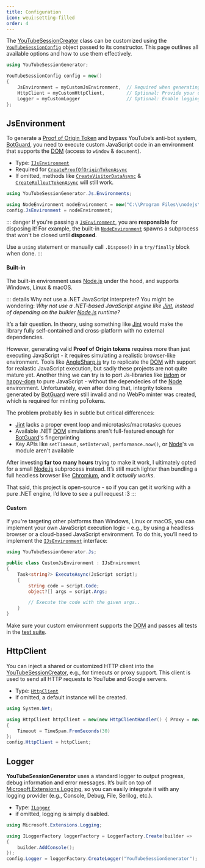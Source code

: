 ```yaml
---
title: Configuration
icon: weui:setting-filled
order: 4
---
```


The  [YouTubeSessionCreator](/YouTubeSessionGenerator/reference/YouTubeSessionGenerator/YouTubeSessionCreator.html) class can be customized using the [`YouTubeSessionConfig`](/YouTubeSessionGenerator/reference/YouTubeSessionGenerator/YouTubeSessionConfig.html) object passed to its constructor. This page outlines all available options and how to use them effectively.

```cs
using YouTubeSessionGenerator;

YouTubeSessionConfig config = new()
{
    JsEnvironment = myCustomJsEnvironment,  // Required when generating Proof of Origin Tokens
    HttpClient = myCustomHttpClient,        // Optional: Provide your own HttpClient
    Logger = myCustomLogger                 // Optional: Enable logging
};
```


## JsEnvironment
To generate a [Proof of Origin Token](../guide/#proof-of-origin-token) and bypass YouTube’s anti-bot system, [BotGuard](https://botguard.net/en/home), you need to execute custom JavaScript code in an environment that supports the [DOM](https://de.wikipedia.org/wiki/Document_Object_Model) (access to `window` & `document`).
- Type: [`IJsEnvironment`](/YouTubeSessionGenerator/reference/YouTubeSessionGenerator/Js/IJsEnvironment.html)
- Required for [`CreateProofOfOriginTokenAsync`](/YouTubeSessionGenerator/reference/YouTubeSessionGenerator/YouTubeSessionGenerator.html#createproofoforigintokenasync)
- If omitted, methods like [`CreateVisitorDataAsync`](/YouTubeSessionGenerator/reference/YouTubeSessionGenerator/YouTubeSessionGenerator.html#createvisitordataasync) & [`CreateRolloutTokenAsync`](/YouTubeSessionGenerator/reference/YouTubeSessionGenerator/YouTubeSessionGenerator.html#createrollouttokenasync) will still work.

```cs
using YouTubeSessionGenerator.Js.Environments;

using NodeEnvironment nodeEnvironment = new("C:\\Program Files\\nodejs\\node.exe");
config.JsEnvironment = nodeEnvironment;
```

::: danger
If you're passing a [`JsEnvironment`](/YouTubeSessionGenerator/reference/YouTubeSessionGenerator/YouTubeSessionConfig.html#jsenvironment), you are **responsible** for disposing it! For example, the built-in [`NodeEnvironment`](/YouTubeSessionGenerator/reference/YouTubeSessionGenerator/Js/Environments/NodeEnvironment.html) spawns a subprocess that won't be closed until **disposed**.

Use a `using` statement or manually call `.Dispose()` in a `try/finally` block when done.
:::


#### Built-in
The built-in environment uses [Node.js](https://nodejs.org) under the hood, and supports Windows, Linux & macOS.

::: details Why not use a .NET JavaScript interpreter?
You might be wondering: *Why not use a .NET-based JavaScript engine like [Jint](https://github.com/sebastienros/jint), instead of depending on the bulkier [Node.js](https://nodejs.org) runtime?*

It’s a fair question. In theory, using something like [Jint](https://github.com/sebastienros/jint) would make the library fully self-contained and cross-platform with no external dependencies.

However, generating valid **Proof of Origin tokens** requires more than just executing JavaScript - it requires simulating a realistic browser-like environment. Tools like [AngleSharp.js](https://github.com/AngleSharp/AngleSharp.js) try to replicate the [DOM](https://de.wikipedia.org/wiki/Document_Object_Model) with support for realastic JavaScript execution, but sadly these projects are not quite mature yet. Another thing we can try is to port Js-libraries like [jsdom](https://github.com/jsdom/jsdom) or [happy-dom](https://github.com/capricorn86/happy-dom) to pure JavaScript - without the dependecies of the  [Node](https://nodejs.org) environment. Unfortunately, even after doing that, integrity tokens generated by [BotGuard](https://botguard.net/en/home) were still invalid and no WebPo minter was created, which is required for minting poTokens.

The problem probably lies in subtle but critical differences:
- [Jint](https://github.com/sebastienros/jint) lacks a proper event loop and microtasks/macrotasks queues
- Available .NET [DOM](https://de.wikipedia.org/wiki/Document_Object_Model) simulations aren't full-featured enough for [BotGuard](https://botguard.net/en/home)'s fingerprinting
- Key APIs like `setTimeout`, `setInterval`, `performance.now()`, or [Node](https://nodejs.org)'s `vm` module aren't available

After investing **far too many hours** trying to make it work, I ultimately opted for a small [Node.js](https://nodejs.org) subprocess instead. It’s still much lighter than bundling a full headless browser like [Chromium](https://www.chromium.org/), and it *actually works*.

That said, this project is open-source - so if you can get it working with a pure .NET engine, I’d love to see a pull request :3
:::

#### Custom
If you're targeting other platforms than Windows, Linux or macOS, you can implement your own JavaScript execution logic - e.g., by using a headless browser or a cloud-based JavaScript environment. To do this, you’ll need to implement the [`IJsEnvironment`](/YouTubeSessionGenerator/reference/YouTubeSessionGenerator/Js/IJsEnvironment.html) interface:
```cs
using YouTubeSessionGenerator.Js;

public class CustomJsEnvironment : IJsEnvironment
{
    Task<string?> ExecuteAsync(JsScript script);
    {
        string code = script.Code;
        object?[] args = script.Args;

        // Execute the code with the given args..
    }
}
```
Make sure your custom environment supports the [DOM](https://de.wikipedia.org/wiki/Document_Object_Model) and passes all tests in the [test suite](https://github.com/IcySnex/YouTubeSessionGenerator/blob/main/YouTubeSessionGenerator.Tests/Js/NodeEnvironmentTests.cs).


## HttpClient
You can inject a shared or customized HTTP client into the  [YouTubeSessionCreator](/YouTubeSessionGenerator/reference/YouTubeSessionGenerator/YouTubeSessionCreator.html), e.g., for timeouts or proxy support. This client is used to send all HTTP requests to YouTube and Google servers.
- Type: [`HttpClient`](https://learn.microsoft.com/dotnet/api/system.net.http.httpclient)
- if omitted, a default instance will be created.

```cs
using System.Net;

using HttpClient httpClient = new(new HttpClientHandler() { Proxy = new WebProxy("http:/‎/proxyserver:80/", true) })
{
    Timeout = TimeSpan.FromSeconds(30)
};
config.HttpClient = httpClient;
```


## Logger
**YouTubeSessionGenerator** uses a standard logger to output progress, debug information and error messages. It’s built on top of [Microsoft.Extensions.Logging](https://learn.microsoft.com/dotnet/core/extensions/logging), so you can easily integrate it with any logging provider (e.g., Console, Debug, File, Serilog, etc.).
- Type: [`ILogger`](https://learn.microsoft.com/dotnet/api/microsoft.extensions.logging.ilogger)
- if omitted, logging is simply disabled.

```cs
using Microsoft.Extensions.Logging;

using ILoggerFactory loggerFactory = LoggerFactory.Create(builder =>
{
    builder.AddConsole();
});
config.Logger = loggerFactory.CreateLogger("YouTubeSessionGenerator");
```